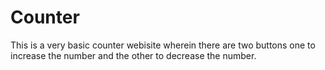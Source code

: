# Counter
This is a very basic counter webisite wherein there are two buttons one to increase the number and the other to decrease the number.
